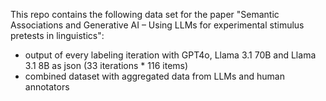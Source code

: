 This repo contains the following data set for the paper "Semantic Associations and Generative AI –  Using LLMs for experimental stimulus pretests in linguistics":

- output of every labeling iteration with GPT4o, Llama 3.1 70B and Llama 3.1 8B as json (33 iterations * 116 items)
- combined dataset with aggregated data from LLMs and human annotators
